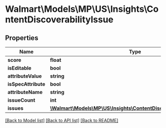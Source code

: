 # Walmart\Models\MP\US\Insights\ContentDiscoverabilityIssue

## Properties

Name | Type | Description | Notes
------------ | ------------- | ------------- | -------------
**score** | **float** |  | [optional]
**isEditable** | **bool** |  | [optional]
**attributeValue** | **string** |  | [optional]
**isSpecAttribute** | **bool** |  | [optional]
**attributeName** | **string** |  | [optional]
**issueCount** | **int** |  | [optional]
**issues** | [**\Walmart\Models\MP\US\Insights\ContentDiscoverabilityIssuesDesc[]**](ContentDiscoverabilityIssuesDesc.md) |  | [optional]


[[Back to Model list]](./) [[Back to API list]](../../../../../README.md#supported-apis) [[Back to README]](../../../../../README.md)

